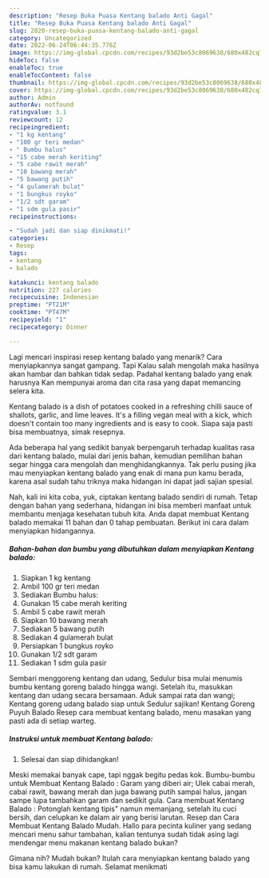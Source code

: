 ```yaml
---
description: "Resep Buka Puasa Kentang balado Anti Gagal"
title: "Resep Buka Puasa Kentang balado Anti Gagal"
slug: 2820-resep-buka-puasa-kentang-balado-anti-gagal
category: Uncategorized
date: 2022-06-24T06:44:35.776Z
image: https://img-global.cpcdn.com/recipes/93d2be53c8069638/680x482cq70/kentang-balado-foto-resep-utama.jpg
hideToc: false
enableToc: true
enableTocContent: false
thumbnail: https://img-global.cpcdn.com/recipes/93d2be53c8069638/680x482cq70/kentang-balado-foto-resep-utama.jpg
cover: https://img-global.cpcdn.com/recipes/93d2be53c8069638/680x482cq70/kentang-balado-foto-resep-utama.jpg
author: Admin
authorAv: notfound
ratingvalue: 3.1
reviewcount: 12
recipeingredient:
- "1 kg kentang"
- "100 gr teri medan"
- " Bumbu halus"
- "15 cabe merah keriting"
- "5 cabe rawit merah"
- "10 bawang merah"
- "5 bawang putih"
- "4 gulamerah bulat"
- "1 bungkus royko"
- "1/2 sdt garam"
- "1 sdm gula pasir"
recipeinstructions:

- "Sudah jadi dan siap dinikmati!"
categories:
- Resep
tags:
- kentang
- balado

katakunci: kentang balado 
nutrition: 227 calories
recipecuisine: Indonesian
preptime: "PT21M"
cooktime: "PT47M"
recipeyield: "1"
recipecategory: Dinner

---
```



Lagi mencari inspirasi resep kentang balado yang menarik? Cara menyiapkannya sangat gampang. Tapi Kalau salah mengolah maka hasilnya akan hambar dan bahkan tidak sedap. Padahal kentang balado yang enak harusnya Kan mempunyai aroma dan cita rasa yang dapat memancing selera kita.


Kentang balado is a dish of potatoes cooked in a refreshing chilli sauce of shallots, garlic, and lime leaves. It&#39;s a filling vegan meal with a kick, which doesn&#39;t contain too many ingredients and is easy to cook. Siapa saja pasti bisa membuatnya, simak resepnya.

Ada beberapa hal yang sedikit banyak berpengaruh terhadap kualitas rasa dari kentang balado, mulai dari jenis bahan, kemudian pemilihan bahan segar hingga cara mengolah dan menghidangkannya. Tak perlu pusing jika mau menyiapkan kentang balado yang enak di mana pun kamu berada, karena asal sudah tahu triknya maka hidangan ini dapat jadi sajian spesial.


Nah, kali ini kita coba, yuk, ciptakan kentang balado sendiri di rumah. Tetap dengan bahan yang sederhana, hidangan ini bisa memberi manfaat untuk membantu menjaga kesehatan tubuh kita. Anda dapat membuat Kentang balado memakai 11 bahan dan 0 tahap pembuatan. Berikut ini cara dalam menyiapkan hidangannya.

<!--inarticleads1-->

##### Bahan-bahan dan bumbu yang dibutuhkan dalam menyiapkan Kentang balado:

1. Siapkan 1 kg kentang
1. Ambil 100 gr teri medan
1. Sediakan  Bumbu halus:
1. Gunakan 15 cabe merah keriting
1. Ambil 5 cabe rawit merah
1. Siapkan 10 bawang merah
1. Sediakan 5 bawang putih
1. Sediakan 4 gulamerah bulat
1. Persiapkan 1 bungkus royko
1. Gunakan 1/2 sdt garam
1. Sediakan 1 sdm gula pasir


Sembari menggoreng kentang dan udang, Sedulur bisa mulai menumis bumbu kentang goreng balado hingga wangi. Setelah itu, masukkan kentang dan udang secara bersamaan. Aduk sampai rata dan wangi; Kentang goreng udang balado siap untuk Sedulur sajikan! Kentang Goreng Puyuh Balado Resep cara membuat kentang balado, menu masakan yang pasti ada di setiap warteg. 

<!--inarticleads2-->

##### Instruksi untuk membuat Kentang balado:


1. Selesai dan siap dihidangkan!

Meski memakai banyak cape, tapi nggak begitu pedas kok. Bumbu-bumbu untuk Membuat Kentang Balado : Garam yang diberi air; Ulek cabai merah, cabai rawit, bawang merah dan juga bawang putih sampai halus, jangan sampe lupa tambahkan garam dan sedikit gula. Cara membuat Kentang Balado : Potonglah kentang tipis&#34; namun memanjang, setelah itu cuci bersih, dan celupkan ke dalam air yang berisi larutan. Resep dan Cara Membuat Kentang Balado Mudah. Hallo para pecinta kuliner yang sedang mencari menu sahur tambahan, kalian tentunya sudah tidak asing lagi mendengar menu makanan kentang balado bukan? 

Gimana nih? Mudah bukan? Itulah cara menyiapkan kentang balado yang bisa kamu lakukan di rumah. Selamat menikmati
